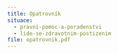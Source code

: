 ```yaml
---
title: Opatrovník
situace:
  - pravni-pomoc-a-poradenstvi
  - lide-se-zdravotnim-postizenim
file: opatrovnik.pdf
---
```

